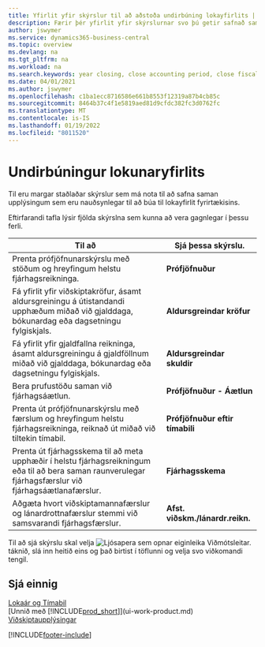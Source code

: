 ```yaml
---
title: Yfirlit yfir skýrslur til að aðstoða undirbúning lokayfirlits | Microsoft Docs
description: Færir þér yfirlit yfir skýrslurnar svo þú getir safnað saman upplýsingum til að undirbúa lokayfirlit fyrirtækisins þegar fjárhagsárinu er lokað.
author: jswymer
ms.service: dynamics365-business-central
ms.topic: overview
ms.devlang: na
ms.tgt_pltfrm: na
ms.workload: na
ms.search.keywords: year closing, close accounting period, close fiscal year, aging, creditor payments, vendor payments, assets, liabilities, equity, analysis, reporting, financial report, business intelligence, BI, Power Bi, KPI
ms.date: 04/01/2021
ms.author: jswymer
ms.openlocfilehash: c1ba1ecc8716586e661b8553f12319a87b4cb85c
ms.sourcegitcommit: 8464b37c4f1e5819aed81d9cfdc382fc3d0762fc
ms.translationtype: MT
ms.contentlocale: is-IS
ms.lasthandoff: 01/19/2022
ms.locfileid: "8011520"
---
```

# <a name="preparing-closing-statements"></a>Undirbúningur lokunaryfirlits
Til eru margar staðlaðar skýrslur sem má nota til að safna saman upplýsingum sem eru nauðsynlegar til að búa til lokayfirlit fyrirtækisins.

Eftirfarandi tafla lýsir fjölda skýrslna sem kunna að vera gagnlegar í þessu ferli.  

| Til að | Sjá þessa skýrslu. |
| --- | --- |
| Prenta prófjöfnunarskýrslu með stöðum og hreyfingum helstu fjárhagsreikninga. |**Prófjöfnuður** |
| Fá yfirlit yfir viðskiptakröfur, ásamt aldursgreiningu á útistandandi upphæðum miðað við gjalddaga, bókunardag eða dagsetningu fylgiskjals. |**Aldursgreindar kröfur** |
| Fá yfirlit yfir gjaldfallna reikninga, ásamt aldursgreiningu á gjaldföllnum miðað við gjalddaga, bókunardag eða dagsetningu fylgiskjals. |**Aldursgreindar skuldir** |
| Bera prufustöðu saman við fjárhagsáætlun. |**Prófjöfnuður - Áætlun** |
| Prenta út prófjöfnunarskýrslu með færslum og hreyfingum helstu fjárhagsreikninga, reiknað út miðað við tiltekin tímabil. |**Prófjöfnuður eftir tímabili** |
| Prenta út fjárhagsskema til að meta upphæðir í helstu fjárhagsreikningum eða til að bera saman raunverulegar fjárhagsfærslur við fjárhagsáætlanafærslur. |**Fjárhagsskema** |
| Aðgæta hvort viðskiptamannafærslur og lánardrottnafærslur stemmi við samsvarandi fjárhagsfærslur. |**Afst. viðskm./lánardr.reikn.** |

Til að sjá skýrslu skal velja ![Ljósapera sem opnar eiginleika Viðmótsleitar.](media/ui-search/search_small.png "Segðu mér hvað þú vilt gera") táknið, slá inn heitið eins og það birtist í töflunni og velja svo viðkomandi tengil.

## <a name="see-also"></a>Sjá einnig
[Lokaár og Tímabil](year-close-years-periods.md)  
[Unnið með [!INCLUDE[prod_short](includes/prod_short.md)]](ui-work-product.md)  
[Viðskiptaupplýsingar](bi.md)


[!INCLUDE[footer-include](includes/footer-banner.md)]